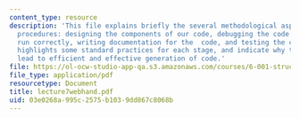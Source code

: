 ```yaml
---
content_type: resource
description: 'This file explains briefly the several methodological aspects of creating
  procedures: designing the components of our code, debugging the code when it doesn''t
  run correctly, writing documentation for the  code, and testing the code. Also it
  highlights some standard practices for each stage, and indicate why these practices
  lead to efficient and effective generation of code.'
file: https://ol-ocw-studio-app-qa.s3.amazonaws.com/courses/6-001-structure-and-interpretation-of-computer-programs-spring-2005/03e0268a995c2575b1039dd867c8068b_lecture7webhand.pdf
file_type: application/pdf
resourcetype: Document
title: lecture7webhand.pdf
uid: 03e0268a-995c-2575-b103-9dd867c8068b
---
```

